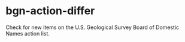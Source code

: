 # bgn-action-differ
Check for new items on the U.S. Geological Survey Board of Domestic Names action list.

